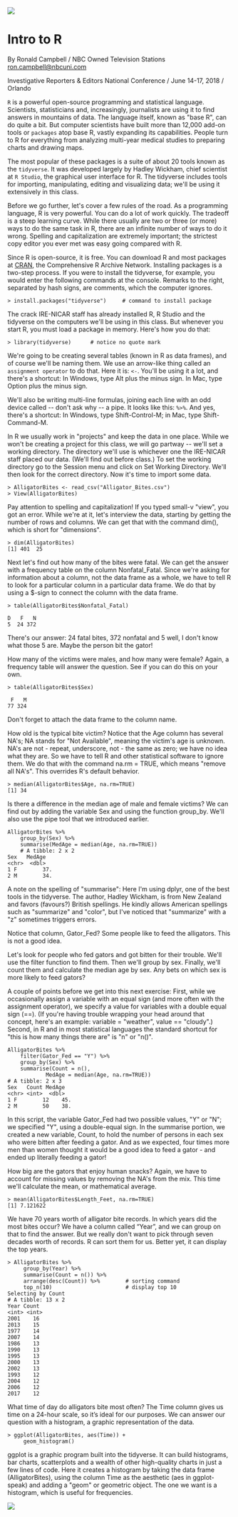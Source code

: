 ![](https://github.com/roncampbell/IRE2018/blob/master/GatoR.png?raw=true)

# Intro to R

By Ronald Campbell / NBC Owned Television Stations
ron.campbell@nbcuni.com

Investigative Reporters & Editors National Conference /
June 14-17, 2018 /
Orlando

<code>R</code> is a powerful open-source programming and statistical language. Scientists, statisticians and, increasingly, journalists are using it to find answers in mountains of data. The language itself, known as "base R", can do quite a bit. But computer scientists have built more than 12,000 add-on tools or <code>packages</code> atop base R, vastly expanding its capabilities. People turn to R for everything from analyzing multi-year medical studies to preparing charts and drawing maps.

The most popular of these packages is a suite of about 20 tools known as the <code>tidyverse</code>. It was developed largely by Hadley Wickham, chief scientist at <code>R Studio</code>, the graphical user interface for R. The tidyverse includes tools for importing, manipulating, editing and visualizing data; we'll be using it extensively in this class.

Before we go further, let's cover a few rules of the road. As a programming language, R is very powerful. You can do a lot of work quickly. The tradeoff is a steep learning curve. While there usually are two or three (or more) ways to do the same task in R, there are an infinite number of ways to do it wrong. Spelling and capitalization are extremely important; the strictest copy editor you ever met was easy going compared with R.

Since R is open-source, it is free. You can download R and most packages at [CRAN](https://cran.r-project.org/), the Comprehensive R Archive Network. Installing packages is a two-step process. If you were to install the tidyverse, for example, you would enter the following commands at the console. Remarks to the right, separated by hash signs, are comments, which the computer ignores.

    > install.packages("tidyverse")     # command to install package

The crack IRE-NICAR staff has already installed R, R Studio and the tidyverse on the computers we'll be using in this class. But whenever you start R, you must load a package in memory. Here's how you do that:

    > library(tidyverse)      # notice no quote mark

We're going to be creating several tables (known in R as data frames), and of course we'll be naming them. We use an arrow-like thing called an <code>assignment operator</code> to do that. Here it is: <code><-</code>. You'll be using it a lot, and there's a shortcut: In Windows, type Alt plus the minus sign. In Mac, type Option plus the minus sign.

We'll also be writing multi-line formulas, joining each line with an odd device called -- don't ask why -- a pipe. It looks like this: <code>%>%</code>. And yes, there's a shortcut: In Windows, type Shift-Control-M; in Mac, type Shift-Command-M.

In R we usually work in "projects" and keep the data in one place. While we won't be creating a project for this class, we will go partway -- we'll set a working directory. The directory we'll use is whichever one the IRE-NICAR staff placed our data. (We'll find out before class.) To set the working directory go to the Session menu and click on Set Working Directory. We'll then look for the correct directory. Now it's time to import some data.

    > AlligatorBites <- read_csv("Alligator_Bites.csv")
    > View(AlligatorBites)
    
Pay attention to spelling and capitalization! If you typed small-v "view", you got an error. While we're at it, let's interview the data, starting by getting the number of rows and columns. We can get that with the command dim(), which is short for "dimensions".

    > dim(AlligatorBites)
    [1] 401  25
    
Next let's find out how many of the bites were fatal. We can get the answer with a frequency table on the column Nonfatal_Fatal. Since we're asking for information about a column, not the data frame as a whole, we have to tell R to look for a particular column in a particular data frame. We do that by using a $-sign to connect the column with the data frame.

    > table(AlligatorBites$Nonfatal_Fatal)

    D   F   N 
    5  24 372 
    
There's our answer: 24 fatal bites, 372 nonfatal and 5 well, I don't know what those 5 are. Maybe the person bit the gator!

How many of the victims were males, and how many were female? Again, a frequency table will answer the question. See if you can do this on your own.

    > table(AlligatorBites$Sex)

     F   M 
    77 324 
    
Don't forget to attach the data frame to the column name.

How old is the typical bite victim? Notice that the Age column has several NA's; NA stands for "Not Available", meaning the victim's age is unknown. NA's are not - repeat, underscore, not - the same as zero; we have no idea what they are. So we have to tell R and other statistical software to ignore them. We do that with the command na.rm = TRUE, which means "remove all NA's". This overrides R's default behavior.

    > median(AlligatorBites$Age, na.rm=TRUE)
    [1] 34

Is there a difference in the median age of male and female victims? We can find out by adding the variable Sex and using the function group_by. We'll also use the pipe tool that we introduced earlier.

    AlligatorBites %>% 
        group_by(Sex) %>% 
        summarise(MedAge = median(Age, na.rm=TRUE))
        # A tibble: 2 x 2
    Sex   MedAge
    <chr>  <dbl>
    1 F        37.
    2 M        34.
    
A note on the spelling of "summarise": Here I'm using dplyr, one of the best tools in the tidyverse. The author, Hadley Wickham, is from New Zealand and favors (favours?) British spellings. He kindly allows American spellings such as "summarize" and "color", but I've noticed that "summarize" with a "z" sometimes triggers errors.    
    
Notice that column, Gator_Fed? Some people like to feed the alligators. This is not a good idea.

Let's look for people who fed gators and got bitten for their trouble. We'll use the filter function to find them. Then we'll group by sex. Finally, we'll count them and calculate the median age by sex. Any bets on which sex is more likely to feed gators?

A couple of points before we get into this next exercise: First, while we occasionally assign a variable with an equal sign (and more often with the assignment operator), we specify a value for variables with a double equal sign (==). (If you're having trouble wrapping your head around that concept, here's an example: variable = "weather", value == "cloudy".)  Second, in R and in most statistical languages the standard shortcut for "this is how many things there are" is "n" or "n()". 

    AlligatorBites %>% 
        filter(Gator_Fed == "Y") %>% 
        group_by(Sex) %>% 
        summarise(Count = n(),
                MedAge = median(Age, na.rm=TRUE))
    # A tibble: 2 x 3
    Sex   Count MedAge
    <chr> <int>  <dbl>
    1 F        12    45.
    2 M        50    38. 
    
In this script, the variable Gator_Fed had two possible values, "Y" or "N"; we specified "Y", using a double-equal sign. In the summarise portion, we created a new variable, Count, to hold the number of persons in each sex who were bitten after feeding a gator. And as we expected, four times more men than women thought it would be a good idea to feed a gator - and ended up literally feeding a gator!

How big are the gators that enjoy human snacks? Again, we have to account for missing values by removing the NA's from the mix. This time we'll calculate the mean, or mathematical average.

    > mean(AlligatorBites$Length_Feet, na.rm=TRUE)
    [1] 7.121622
    
We have 70 years worth of alligator bite records. In which years did the most bites occur? We have a column called “Year”, and we can group on that to find the answer. But we really don't want to pick through seven decades worth of records. R can sort them for us. Better yet, it can display the top years. 

    > AlligatorBites %>% 
         group_by(Year) %>% 
         summarise(Count = n()) %>% 
         arrange(desc(Count)) %>%        # sorting command
         top_n(10)                       # display top 10
    Selecting by Count
    # A tibble: 13 x 2
    Year Count
    <int> <int>
    2001    16
    2013    15
    1977    14
    2007    14
    1986    13
    1990    13
    1995    13
    2000    13
    2002    13
    1993    12
    2004    12
    2006    12
    2017    12

What time of day do alligators bite most often? The Time column gives us time on a 24-hour scale, so it’s ideal for our purposes. We can answer our question with a histogram, a graphic representation of the data.

    > ggplot(AlligatorBites, aes(Time)) +
         geom_histogram()
    
ggplot is a graphic program built into the tidyverse. It can build histograms, bar charts, scatterplots and a wealth of other high-quality charts in just a few lines of code. Here it creates a histogram by taking the data frame (AlligatorBites), using the column Time as the aesthetic (aes in ggplot-speak) and adding a "geom" or geometric object. The one we want is a histogram, which is useful for frequencies.

![](https://github.com/roncampbell/IRE2018/blob/master/BitesByTime.png?raw=true)


